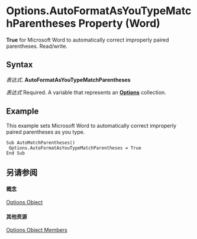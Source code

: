 
# Options.AutoFormatAsYouTypeMatchParentheses Property (Word)

 **True** for Microsoft Word to automatically correct improperly paired parentheses. Read/write.


## Syntax

 _表达式_. **AutoFormatAsYouTypeMatchParentheses**

 _表达式_ Required. A variable that represents an **[Options](873b7b99-3fe1-fd89-9ece-a9355cb827dc.md)** collection.


## Example

This example sets Microsoft Word to automatically correct improperly paired parentheses as you type.


```
Sub AutoMatchParentheses() 
 Options.AutoFormatAsYouTypeMatchParentheses = True 
End Sub
```


## 另请参阅


#### 概念


[Options Object](873b7b99-3fe1-fd89-9ece-a9355cb827dc.md)
#### 其他资源


[Options Object Members](http://msdn.microsoft.com/library/76cd9dfe-6bbb-4c3d-0bfc-79a62bedd15e%28Office.15%29.aspx)